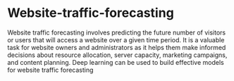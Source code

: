 # Website-traffic-forecasting
Website traffic forecasting involves predicting the future number of visitors or users that will access a website over a given time period. It is a valuable task for website owners and administrators as it helps them make informed decisions about resource allocation, server capacity, marketing campaigns, and content planning. Deep learning can be used to build effective models for website traffic forecasting

